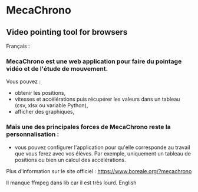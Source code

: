# MecaChrono

## Video pointing tool for browsers

Français :

### MecaChrono est une web application pour faire du pointage vidéo et de l'étude de mouvement.
Vous pouvez : 
* obtenir les positions,
* vitesses et accélérations puis récupérer les valeurs dans un tableau (csv, xlsx ou variable Python),
* afficher des graphiques,

### Mais une des principales forces de MecaChrono reste la personnalisation :
* vous pouvez configurer l'application pour qu'elle corresponde au travail que vous ferez avec vos élèves. Par exemple, uniquement un tableau de positions ou bien un calcul des accélérations.

Plus d'information sur le site officiel : https://www.boreale.org/?mecachrono

Il manque ffmpeg dans lib car il est très lourd.
English
